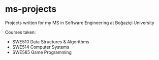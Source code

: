 # ms-projects
Projects written for my MS in Software Engineering at Boğaziçi University

Courses taken:
- SWE510 Data Structures & Algorithms
- SWE514 Computer Systems
- SWE585 Game Programming